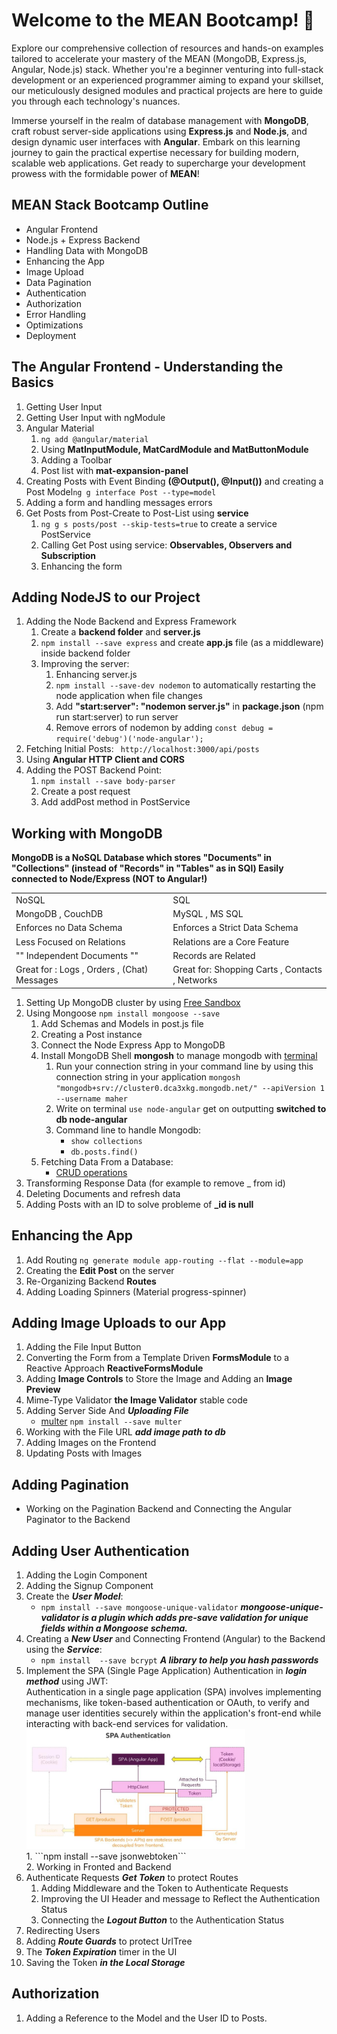 # Welcome to the MEAN Bootcamp! 🚀

Explore our comprehensive collection of resources and hands-on examples tailored to accelerate your mastery of the MEAN (MongoDB, Express.js, Angular, Node.js) stack. Whether you're a beginner venturing into full-stack development or an experienced programmer aiming to expand your skillset, our meticulously designed modules and practical projects are here to guide you through each technology's nuances.

Immerse yourself in the realm of database management with **MongoDB**, craft robust server-side applications using **Express.js** and **Node.js**, and design dynamic user interfaces with **Angular**. Embark on this learning journey to gain the practical expertise necessary for building modern, scalable web applications. Get ready to supercharge your development prowess with the formidable power of **MEAN**!

## MEAN Stack Bootcamp Outline

<ul>
   <li>Angular Frontend</li>
   <li>Node.js + Express Backend</li>
   <li>Handling Data with MongoDB</li>
   <li>Enhancing the App</li>
   <li>Image Upload</li>
   <li>Data Pagination</li>
   <li>Authentication</li>
   <li>Authorization</li>
   <li>Error Handling</li>
   <li>Optimizations</li>
   <li>Deployment</li>
</ul>

## The Angular Frontend - Understanding the Basics

1. Getting User Input
2. Getting User Input with ngModule
3. Angular Material
   1. `ng add @angular/material`
   2. Using **MatInputModule, MatCardModule and MatButtonModule**
   3. Adding a Toolbar
   4. Post list with **mat-expansion-panel**
4. Creating Posts with Event Binding **(@Output(), @Input())** and creating a Post Model`ng g interface Post --type=model`
5. Adding a form and handling messages errors
6. Get Posts from Post-Create to Post-List using **service**
   1. `ng g s posts/post --skip-tests=true` to create a service PostService
   2. Calling Get Post using service: **Observables, Observers and Subscription**
   3. Enhancing the form

## Adding NodeJS to our Project

1. Adding the Node Backend and Express Framework
   1. Create a **backend folder** and **server.js**
   2. `npm install --save express` and create **app.js** file (as a middleware) inside backend folder
   3. Improving the server:
      1. Enhancing server.js
      2. `npm install --save-dev nodemon` to automatically restarting the node application when file changes
      3. Add **"start:server": "nodemon server.js"** in **package.json** (npm run start:server) to run server
      4. Remove errors of nodemon by adding `const debug = require('debug')('node-angular');`
2. Fetching Initial Posts: ` http://localhost:3000/api/posts`
3. Using **Angular HTTP Client and CORS**
4. Adding the POST Backend Point:
   1. `npm install --save body-parser`
   2. Create a post request
   3. Add addPost method in PostService

## Working with MongoDB

**MongoDB is a NoSQL Database which stores "Documents" in "Collections" (instead of "Records" in "Tables" as in SQl) Easily connected to Node/Express (NOT to Angular!)**

   <div>
      <table>
         <tr><td>NoSQL</td><td></td><td>SQL</td></tr>
         <tr><td>MongoDB , CouchDB</td><td></td><td>MySQL , MS SQL</td></tr>
         <tr><td>Enforces no Data Schema</td><td></td><td>Enforces a Strict Data Schema</td></tr>
         <tr><td>Less Focused on Relations</td><td></td><td>Relations are a Core Feature</td></tr>
         <tr><td>"" Independent Documents ""</td><td></td><td>Records are Related</td></tr>
         <tr><td>Great for : Logs , Orders , (Chat) Messages</td><td></td><td>Great for: Shopping Carts , Contacts , Networks</td></tr>
      </table>
   </div>

1. Setting Up MongoDB cluster by using [Free Sandbox](https://www.mongodb.com/atlas/database)
2. Using Mongoose `npm install mongoose --save `
   1. Add Schemas and Models in post.js file
   2. Creating a Post instance
   3. Connect the Node Express App to MongoDB
   4. Install MongoDB Shell **mongosh** to manage mongodb with [terminal](https://www.mongodb.com/docs/mongodb-shell/install/#procedure)
      1. Run your connection string in your command line by using this connection string in your application `mongosh "mongodb+srv://cluster0.dca3xkg.mongodb.net/" --apiVersion 1 --username maher`
      2. Write on terminal `use node-angular` get on outputting **switched to db node-angular**
      3. Command line to handle Mongodb:
         - `show collections`
         - `db.posts.find()`
   5. Fetching Data From a Database:
      - [CRUD operations](https://mongoosejs.com/docs/queries.html)
3. Transforming Response Data (for example to remove \_ from id)
4. Deleting Documents and refresh data
5. Adding Posts with an ID to solve probleme of **_id is null**

## Enhancing the App

1. Add Routing `ng generate module app-routing --flat --module=app`
2. Creating the **Edit Post** on the server
3. Re-Organizing Backend **Routes**
4. Adding Loading Spinners (Material progress-spinner)

## Adding Image Uploads to our App

1. Adding the File Input Button
2. Converting the Form from a Template Driven **FormsModule** to a Reactive Approach **ReactiveFormsModule**
3. Adding **Image Controls** to Store the Image and Adding an **Image Preview**
4. Mime-Type Validator **the Image Validator** stable code
5. Adding Server Side And ***Uploading File***
   * [multer](https://github.com/expressjs/multer) ```npm install --save multer```
6. Working with the File URL ***add image path to db***
7. Adding Images on the Frontend
8. Updating Posts with Images

## Adding Pagination
* Working on the Pagination Backend and Connecting the Angular Paginator to the Backend

## Adding User Authentication
1. Adding the Login Component
2. Adding the Signup Component
3. Create the ***User Model***:
   * ```npm install --save mongoose-unique-validator```
   ***mongoose-unique-validator is a plugin which adds pre-save validation for unique fields within a Mongoose schema.***
4. Creating a ***New User*** and Connecting Frontend (Angular) to the Backend using the ***Service***:
   * ```npm install  --save bcrypt``` ***A library to help you hash passwords***
5. Implement the SPA (Single Page Application) Authentication in ***login method*** using JWT:
   <br>
   <span>
         Authentication in a single page application (SPA) involves implementing mechanisms, like token-based authentication or OAuth, to verify and manage user identities securely within the application's front-end while interacting with back-end services for validation. 
   </span> 
   <div>
      <img src="spaauthe.jpg" width="350px">
   </div>
   1. ```npm install --save jsonwebtoken```
   <br>
   2. Working in Fronted and Backend
6. Authenticate Requests ***Get Token*** to protect Routes
   1. Adding Middleware and the Token to Authenticate Requests
   2. Improving the UI Header and message to Reflect the Authentication Status
   3. Connecting the ***Logout Button*** to the Authentication Status
7. Redirecting Users
8. Adding ***Route Guards*** to protect UrlTree 
9. The ***Token Expiration*** timer in the UI
10. Saving the Token ***in the Local Storage***

## Authorization
   1. Adding a Reference to the Model and the User ID to Posts.